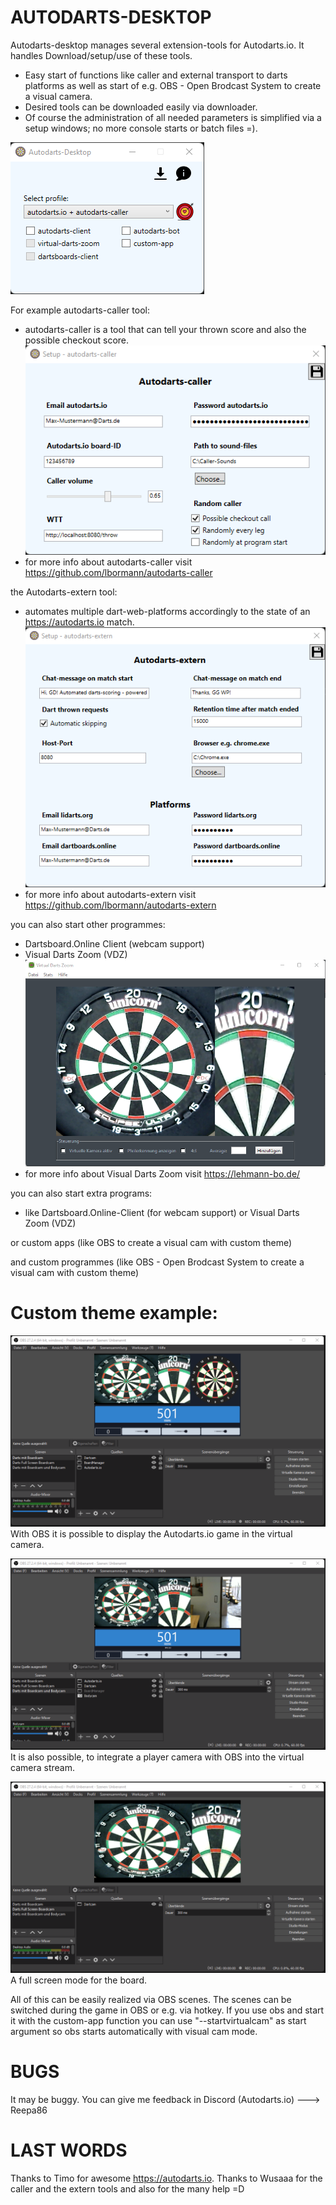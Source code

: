 # AUTODARTS-DESKTOP

Autodarts-desktop manages several extension-tools for Autodarts.io.
It handles Download/setup/use of these tools.
 - Easy start of functions like caller and external transport to darts platforms as well as start of e.g. OBS - Open Brodcast System to create a visual camera.
 - Desired tools can be downloaded easily via downloader.
 - Of course the administration of all needed parameters is simplified via a setup windows; no more console starts or batch files =).

![alt text](https://github.com/Semtexmagix/autodarts-desktop/blob/master/Main.png?raw=true)


For example autodarts-caller tool:
 - autodarts-caller is a tool that can tell your thrown score and also the possible checkout score. 
 ![alt text](https://github.com/Semtexmagix/autodarts-desktop/blob/master/SetupCaller.png?raw=true)
  - for more info about autodarts-caller visit https://github.com/lbormann/autodarts-caller

the Autodarts-extern tool:
 - automates multiple dart-web-platforms accordingly to the state of an https://autodarts.io match.
 ![alt text](https://github.com/Semtexmagix/autodarts-desktop/blob/master/SetupExtern.png?raw=true)
  - for more info about autodarts-extern visit https://github.com/lbormann/autodarts-extern

  you can also start other programmes:
 - Dartsboard.Online Client (webcam support)
 - Visual Darts Zoom (VDZ)
 ![alt text](https://github.com/Semtexmagix/autodarts-desktop/blob/master/vdz.png?raw=true)
  - for more info about Visual Darts Zoom visit https://lehmann-bo.de/

you can also start extra programs:
 - like Dartsboard.Online-Client (for webcam support) or Visual Darts Zoom (VDZ)

or custom apps (like OBS to create a visual cam with custom theme)


and custom programmes (like OBS - Open Brodcast System to create a visual cam with custom theme)

# Custom theme example:
![alt text](https://github.com/Semtexmagix/autodarts-desktop/blob/master/OBS2.png?raw=true)
With OBS it is possible to display the Autodarts.io game in the virtual camera.


![alt text](https://github.com/Semtexmagix/autodarts-desktop/blob/master/OBS1.png?raw=true)
It is also possible, to integrate a player camera with OBS into the virtual camera stream.


![alt text](https://github.com/Semtexmagix/autodarts-desktop/blob/master/OBS3.png?raw=true)
A full screen mode for the board.

All of this can be easily realized via OBS scenes. The scenes can be switched during the game in OBS or e.g. via hotkey.
If you use obs and start it with the custom-app function you can use "--startvirtualcam" as start argument so obs starts automatically with visual cam mode. 

# BUGS
It may be buggy. You can give me feedback in Discord (Autodarts.io) ---> Reepa86


# LAST WORDS
Thanks to Timo for awesome https://autodarts.io. 
Thanks to Wusaaa for the caller and the extern tools and also for the many help =D 
